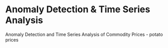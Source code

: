 # Anomaly Detection & Time Series Analysis
Anomaly Detection and Time Series Analysis of Commodity Prices - potato prices
